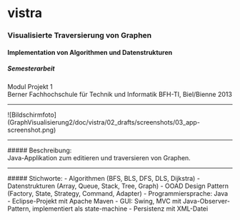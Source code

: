 # vistra
### Visualisierte Traversierung von Graphen

#### Implementation von Algorithmen und Datenstrukturen

##### Semesterarbeit

Modul Projekt 1<br>
Berner Fachhochschule für Technik und Informatik BFH-TI, Biel/Bienne 2013
<hr>
![Bildschirmfoto](GraphVisualisierung2/doc/vistra/02_drafts/screenshots/03_app-screenshot.png)
<hr>
##### Beschreibung:<br>
Java-Applikation zum editieren und traversieren von Graphen.

<hr>
##### Stichworte:
- Algorithmen (BFS, BLS, DFS, DLS, Dijkstra)
- Datenstrukturen (Array, Queue, Stack, Tree, Graph)
- OOAD Design Pattern (Factory, State, Strategy, Command, Adapter)
- Programmiersprache: Java
- Eclipse-Projekt mit Apache Maven
- GUI: Swing, MVC mit Java-Observer-Pattern, implementiert als state-machine
- Persistenz mit XML-Datei

